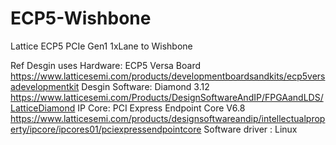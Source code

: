 # ECP5-Wishbone
Lattice ECP5 PCIe Gen1 1xLane to Wishbone

Ref Desgin uses
Hardware: ECP5 Versa Board https://www.latticesemi.com/products/developmentboardsandkits/ecp5versadevelopmentkit
Desgin Software: Diamond 3.12 https://www.latticesemi.com/Products/DesignSoftwareAndIP/FPGAandLDS/LatticeDiamond
IP Core: PCI Express Endpoint Core V6.8 https://www.latticesemi.com/products/designsoftwareandip/intellectualproperty/ipcore/ipcores01/pciexpressendpointcore
Software driver : Linux 
